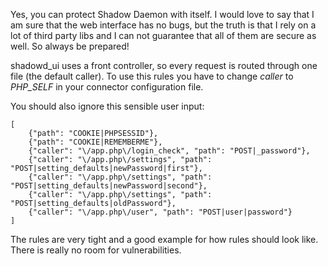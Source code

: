 Yes, you can protect Shadow Daemon with itself. I would love to say that I am sure that the web interface has no bugs, but the truth is that I rely on a lot of third party libs and I can not guarantee that all of them are secure as well. So always be prepared!

shadowd_ui uses a front controller, so every request is routed through one file (the default caller). To use this rules you have to change *caller* to *PHP_SELF* in your connector configuration file.

You should also ignore this sensible user input:

    [
        {"path": "COOKIE|PHPSESSID"},
        {"path": "COOKIE|REMEMBERME"},
        {"caller": "\/app.php\/login_check", "path": "POST|_password"},
        {"caller": "\/app.php\/settings", "path": "POST|setting_defaults|newPassword|first"},
        {"caller": "\/app.php\/settings", "path": "POST|setting_defaults|newPassword|second"},
        {"caller": "\/app.php\/settings", "path": "POST|setting_defaults|oldPassword"},
        {"caller": "\/app.php\/user", "path": "POST|user|password"}
    ]

The rules are very tight and a good example for how rules should look like. There is really no room for vulnerabilities.
